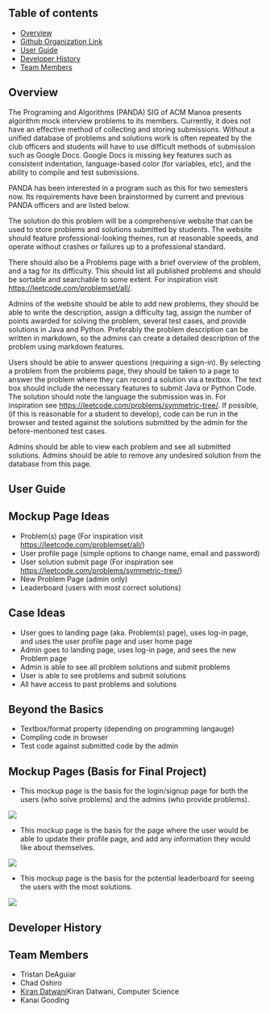 ## Table of contents

* [Overview](#overview)
* [Github Organization Link](https://github.com/uh-code-submissions)
* [User Guide](#user-guide)
* [Developer History](#developer-history)
* [Team Members](#team-members)

## Overview

The Programing and Algorithms (PANDA) SIG of ACM Manoa presents algorithm mock interview problems to its members.  Currently, it does not have an effective method of collecting and storing submissions.  Without a unified database of problems and solutions work is often repeated by the club officers and students will have to use difficult methods of submission such as Google Docs.  Google Docs is missing key features such as consistent indentation, language-based color (for variables, etc), and the ability to compile and test submissions.  

PANDA has been interested in a program such as this for two semesters now.  Its requirements have been brainstormed by current and previous PANDA officers and are listed below.

The solution do this problem will be a comprehensive website that can be used to store problems and solutions submitted by students.  The website should feature professional-looking themes, run at reasonable speeds, and operate without crashes or failures up to a professional standard.  

There should also be a Problems page with a brief overview of the problem, and a tag for its difficulty.  This should list all published problems and should be sortable and searchable to some extent.  For inspiration visit https://leetcode.com/problemset/all/.  

Admins of the website should be able to add new problems, they should be able to write the description, assign a difficulty tag, assign the number of points awarded for solving the problem, several test cases, and provide solutions in Java and Python.  Preferably the problem description can be written in markdown, so the admins can create a detailed description of the problem using markdown features.  

Users should be able to answer questions (requiring a sign-in).  By selecting a problem from the problems page, they should be taken to a page to answer the problem where they can record a solution via a textbox.  The text box should include the necessary features to submit Java or Python Code.  The solution should note the language the submission was in.  For inspiration see https://leetcode.com/problems/symmetric-tree/.  If possible, (if this is reasonable for a student to develop), code can be run in the browser and tested against the solutions submitted by the admin for the before-mentioned test cases.  

Admins should be able to view each problem and see all submitted solutions.  Admins should be able to remove any undesired solution from the database from this page.

## User Guide

## Mockup Page Ideas
- Problem(s) page (For inspiration visit https://leetcode.com/problemset/all/)
- User profile page (simple options to change name, email and password)
- User solution submit page (For inspiration see https://leetcode.com/problems/symmetric-tree/)
- New Problem Page (admin only)
- Leaderboard (users with most correct solutions)

## Case Ideas
- User goes to landing page (aka. Problem(s) page), uses log-in page, and uses the user profile page and user home page
- Admin goes to landing page, uses log-in page, and sees the new Problem page
- Admin is able to see all problem solutions and submit problems
- User is able to see problems and submit solutions
- All have access to past problems and solutions

## Beyond the Basics
- Textbox/format property (depending on programming langauge)
- Compling code in browser
- Test code against submitted code by the admin

## Mockup Pages (Basis for Final Project)
- This mockup page is the basis for the login/signup page for both the users (who solve problems) and the admins (who provide problems).

<img class="ui medium left floated image" src="../mockup1.png">

- This mockup page is the basis for the page where the user would be able to update their profile page, and add any information they would like about themselves.

<img class="ui medium floated image" src="../mockup2.png">

- This mockup page is the basis for the potential leaderboard for seeing the users with the most solutions.

<img class="ui medium right floated image" src="../mockup3.png">

## Developer History

## Team Members

* Tristan DeAguiar
* Chad Oshiro
* [Kiran Datwani](https://kirandatwani.github.io/)Kiran Datwani, Computer Science
* Kanai Gooding
